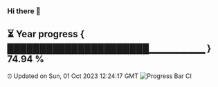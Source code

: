 ### Hi there 👋
⏳ Year progress { ██████████████████████▁▁▁▁▁▁▁▁ } 74.94 %
---
⏰ Updated on Sun, 01 Oct 2023 12:24:17 GMT
![Progress Bar CI](https://github.com/liununu/liununu/workflows/Progress%20Bar%20CI/badge.svg)
